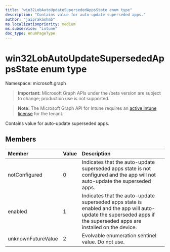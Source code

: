 ```yaml
---
title: "win32LobAutoUpdateSupersededAppsState enum type"
description: "Contains value for auto-update superseded apps."
author: "jaiprakashmb"
ms.localizationpriority: medium
ms.subservice: "intune"
doc_type: enumPageType
---
```


# win32LobAutoUpdateSupersededAppsState enum type

Namespace: microsoft.graph
> **Important:** Microsoft Graph APIs under the /beta version are subject to change; production use is not supported.

> **Note:** The Microsoft Graph API for Intune requires an [active Intune license](https://go.microsoft.com/fwlink/?linkid=839381) for the tenant.


Contains value for auto-update superseded apps.

## Members
|Member|Value|Description|
|:---|:---|:---|
|notConfigured|0|Indicates that the auto-update superseded apps state is not configured and the app will not auto-update the superseded apps.|
|enabled|1|Indicates that the auto-update superseded apps state is enabled and the app will auto-update the superseded apps if the superseded apps are installed on the device.|
|unknownFutureValue|2|Evolvable enumeration sentinel value. Do not use.|
